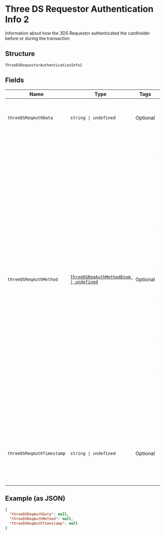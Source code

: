 
# Three DS Requestor Authentication Info 2

Information about how the 3DS Requestor authenticated the cardholder before or during the transaction

## Structure

`ThreeDSRequestorAuthenticationInfo2`

## Fields

| Name | Type | Tags | Description |
|  --- | --- | --- | --- |
| `threeDSReqAuthData` | `string \| undefined` | Optional | Data that documents and supports a specific authentication process. Maximum length: 2048 bytes. |
| `threeDSReqAuthMethod` | [`ThreeDSReqAuthMethodEnum \| undefined`](../../doc/models/three-ds-req-auth-method-enum.md) | Optional | Mechanism used by the Cardholder to authenticate to the 3DS Requestor. Allowed values:<br><br>* **01** — No 3DS Requestor authentication occurred (for example, cardholder “logged in” as guest).<br>* **02** — Login to the cardholder account at the 3DS Requestor system using 3DS Requestor’s own credentials.<br>* **03** — Login to the cardholder account at the 3DS Requestor system using federated ID.<br>* **04** — Login to the cardholder account at the 3DS Requestor system using issuer credentials.<br>* **05** — Login to the cardholder account at the 3DS Requestor system using third-party authentication.<br>* **06** — Login to the cardholder account at the 3DS Requestor system using FIDO Authenticator.<br>**Constraints**: *Minimum Length*: `2`, *Maximum Length*: `2` |
| `threeDSReqAuthTimestamp` | `string \| undefined` | Optional | Date and time in UTC of the cardholder authentication. Format: YYYYMMDDHHMM<br>**Constraints**: *Minimum Length*: `12`, *Maximum Length*: `12` |

## Example (as JSON)

```json
{
  "threeDSReqAuthData": null,
  "threeDSReqAuthMethod": null,
  "threeDSReqAuthTimestamp": null
}
```

